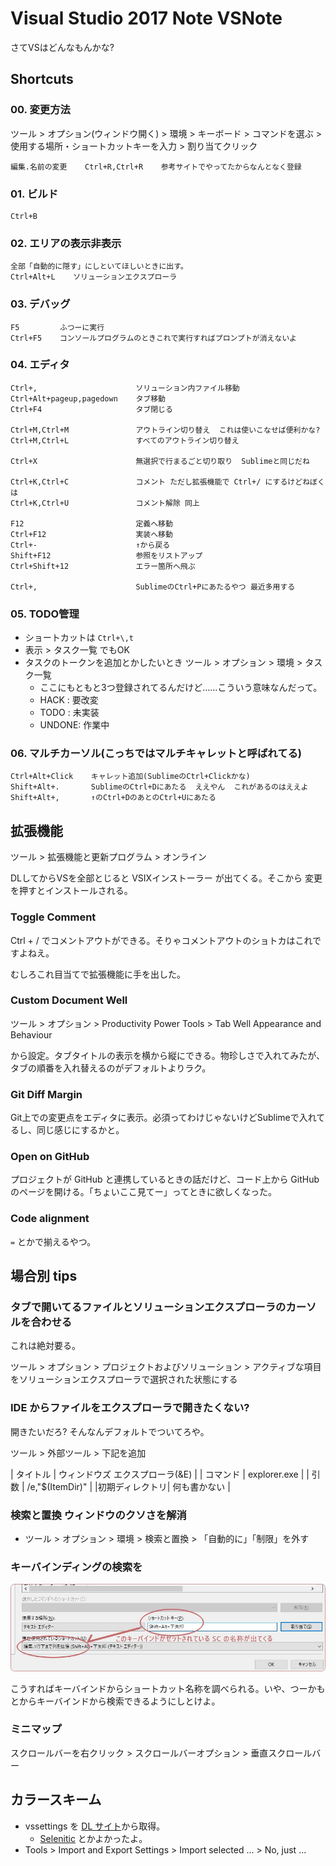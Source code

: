 Visual Studio 2017 Note VSNote
===

さてVSはどんなもんかな?

## Shortcuts

### 00. 変更方法

ツール > オプション(ウィンドウ開く) > 環境 > キーボード >
コマンドを選ぶ > 使用する場所・ショートカットキーを入力 > 割り当てクリック

    編集.名前の変更    Ctrl+R,Ctrl+R    参考サイトでやってたからなんとなく登録

### 01. ビルド

    Ctrl+B

### 02. エリアの表示非表示

    全部「自動的に隠す」にしといてほしいときに出す。
    Ctrl+Alt+L    ソリューションエクスプローラ

### 03. デバッグ

    F5         ふつーに実行
    Ctrl+F5    コンソールプログラムのときこれで実行すればプロンプトが消えないよ

### 04. エディタ

    Ctrl+,                      ソリューション内ファイル移動
    Ctrl+Alt+pageup,pagedown    タブ移動
    Ctrl+F4                     タブ閉じる

    Ctrl+M,Ctrl+M               アウトライン切り替え  これは使いこなせば便利かな?
    Ctrl+M,Ctrl+L               すべてのアウトライン切り替え

    Ctrl+X                      無選択で行まるごと切り取り  Sublimeと同じだね

    Ctrl+K,Ctrl+C               コメント ただし拡張機能で Ctrl+/ にするけどねぼくは
    Ctrl+K,Ctrl+U               コメント解除 同上

    F12                         定義へ移動
    Ctrl+F12                    実装へ移動
    Ctrl+-                      ↑から戻る
    Shift+F12                   参照をリストアップ
    Ctrl+Shift+12               エラー箇所へ飛ぶ

    Ctrl+,                      SublimeのCtrl+Pにあたるやつ 最近多用する

### 05. TODO管理

- ショートカットは `Ctrl+\,t`
- 表示 > タスク一覧 でもOK
- タスクのトークンを追加とかしたいとき ツール > オプション > 環境 > タスク一覧
    - ここにもともと3つ登録されてるんだけど……こういう意味なんだって。
    - HACK  : 要改変
    - TODO  : 未実装
    - UNDONE: 作業中

### 06. マルチカーソル(こっちではマルチキャレットと呼ばれてる)

    Ctrl+Alt+Click    キャレット追加(SublimeのCtrl+Clickかな)
    Shift+Alt+.       SublimeのCtrl+Dにあたる  ええやん  これがあるのはええよ
    Shift+Alt+,       ↑のCtrl+DのあとのCtrl+Uにあたる

## 拡張機能

ツール > 拡張機能と更新プログラム > オンライン

DLしてからVSを全部とじると VSIXインストーラー が出てくる。そこから 変更 を押すとインストールされる。

### Toggle Comment

Ctrl + / でコメントアウトができる。そりゃコメントアウトのショトカはこれですよねえ。

むしろこれ目当てで拡張機能に手を出した。

### Custom Document Well

ツール > オプション > Productivity Power Tools > Tab Well Appearance and Behaviour

から設定。タブタイトルの表示を横から縦にできる。物珍しさで入れてみたが、タブの順番を入れ替えるのがデフォルトよりラク。

### Git Diff Margin

Git上での変更点をエディタに表示。必須ってわけじゃないけどSublimeで入れてるし、同じ感じにするかと。

### Open on GitHub

プロジェクトが GitHub と連携しているときの話だけど、コード上から GitHub のページを開ける。「ちょいここ見てー」ってときに欲しくなった。

### Code alignment

`=` とかで揃えるやつ。


## 場合別 tips

### タブで開いてるファイルとソリューションエクスプローラのカーソルを合わせる

これは絶対要る。

ツール > オプション > プロジェクトおよびソリューション > アクティブな項目をソリューションエクスプローラで選択された状態にする

### IDE からファイルをエクスプローラで開きたくない?

開きたいだろ? そんなんデフォルトでついてろや。

ツール > 外部ツール > 下記を追加

| タイトル     | ウィンドウズ エクスプローラ(&E) |
| コマンド     | explorer.exe           |
| 引数       | /e,"$(ItemDir)"        |
|初期ディレクトリ| 何も書かない              |


### 検索と置換 ウィンドウのクソさを解消

- ツール > オプション > 環境 > 検索と置換 > 「自動的に」「制限」を外す

### キーバインディングの検索を

![](media/VSNote1.jpg)

こうすればキーバインドからショートカット名称を調べられる。いや、つーかもとからキーバインドから検索できるようにしとけよ。

### ミニマップ

スクロールバーを右クリック > スクロールバーオプション > 垂直スクロールバー


## カラースキーム

- vssettings を [DL サイト](https://studiostyl.es/schemes)から取得。
    - [Selenitic](https://studiostyl.es/schemes/selenitic) とかよかったよ。
- Tools > Import and Export Settings > Import selected ... > No, just ...
